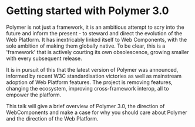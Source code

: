 # Getting started with Polymer 3.0

Polymer is not just a framework, it is an ambitious attempt to scry into the future and inform the present - to steward and direct the evolution of the Web Platform. It has inextricably linked itself to Web Components, with the sole ambition of making them globally native. To be clear, this is a 'framework' that is actively courting its own obsolescence, growing smaller with every subsequent release.

It is in pursuit of this that the latest version of Polymer was announced, informed by recent W3C standardisation victories as well as mainstream adoption of Web Platform features. The project is removing features, changing the ecosystem, improving cross-framework interop, all to empower the platform.

This talk will give a brief overview of Polymer 3.0, the direction of WebComponents and make a case for why you should care about Polymer and the direction of the Web Platform.
